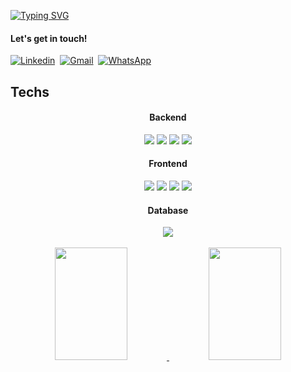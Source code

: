 [![Typing SVG](https://readme-typing-svg.herokuapp.com/?color=00bfbf&size=35&center=true&vCenter=true&width=1000&lines=HELLO,+MY+NAME+is+Matheus+Freire+Bezerra;I'm+19+years+old;I+am+from+Recife,+PE;Be+Welcome!+:%29)](https://git.io/typing-svg)

#### Let's get in touch!
[![Linkedin](https://img.shields.io/badge/LinkedIn-0077B5?style=for-the-badge&logo=linkedin&logoColor=white)](https://www.linkedin.com/in/matheus-bezerra-435a30234/)&nbsp;
[![Gmail](https://img.shields.io/badge/Gmail-FFFFFF.svg?&style=for-the-badge&logo=gmail&logoColor=23DC322F)](mailto:matheusbezerra.office@gmail.com)&nbsp;
[![WhatsApp](https://img.shields.io/badge/WhatsApp-25D366?style=for-the-badge&logo=whatsapp&logoColor=white)](https://wa.me/5581998681689)
## Techs

<center>

#### Backend

<div text-align="justify">

<img src="https://img.shields.io/badge/Python-20232A?style=for-the-badge&logo=Python&logoColor=61DAFB" />
<img src="https://img.shields.io/badge/PHP-20232A?style=for-the-badge&logo=php&logoColor=61DAFB" />
<img src="https://img.shields.io/badge/Java-20232A?style=for-the-badge&logo=java&logoColor=61DAFB"/>
<img src="https://img.shields.io/badge/Kotlin-20232A?style=for-the-badge&logo=kotlin&logoColor=61DAFB"/>


</div>

#### Frontend

<div text-align="justify">

<img src="https://img.shields.io/badge/html5-20232A?style=for-the-badge&logo=html5&logoColor=61DAFB" />
<img src="https://img.shields.io/badge/css3-20232A?style=for-the-badge&logo=css3&logoColor=61DAFB" />
<img src="https://img.shields.io/badge/Js-20232A?style=for-the-badge&logo=Javascript&logoColor=61DAFB" />
<img src="https://img.shields.io/badge/Figma-20232A?style=for-the-badge&logo=Figma&logoColor=61DAFB" />  

</div>

#### Database

<div text-align="justify">

<img src="https://img.shields.io/badge/MySql-20232A?style=for-the-badge&logo=mysql&logoColor=61DAFB" />

</div>

</center>
<br>

<div align="center">
<a href="https://github.com/matheusbezerraa">
  <img width="48%" height="180em" src="https://github-readme-stats.vercel.app/api?username=matheusbezerraa&show_icons=true&theme=dark&count_private=true"/>
  <img width="48%" height="180em" src="https://github-readme-stats.vercel.app/api/top-langs/?username=matheusbezerraa&layout=compact&langs_count=7&theme=dark"/> 
</div>
